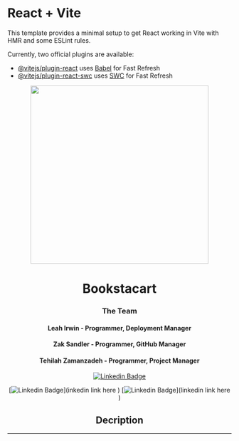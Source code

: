 # React + Vite

This template provides a minimal setup to get React working in Vite with HMR and some ESLint rules.

Currently, two official plugins are available:

- [@vitejs/plugin-react](https://github.com/vitejs/vite-plugin-react/blob/main/packages/plugin-react/README.md) uses [Babel](https://babeljs.io/) for Fast Refresh
- [@vitejs/plugin-react-swc](https://github.com/vitejs/vite-plugin-react-swc) uses [SWC](https://swc.rs/) for Fast Refresh

<div id="banner" align="center" >
<img src="----img here " width="400" height="400">
</div>

<div id="description" align="center">

# Bookstacart

### The Team

#### Leah Irwin - Programmer, Deployment Manager

#### Zak Sandler - Programmer, GitHub Manager

#### Tehilah Zamanzadeh - Programmer, Project Manager

[![Linkedin Badge](https://img.shields.io/badge/-@tehilahzaman-blue?style=flat&logo=Linkedin&logoColor=black)](https://www.linkedin.com/in/tehilah-zaman/)

[![Linkedin Badge](https://img.shields.io/badge/-@tehilahzaman-blue?style=flat&logo=Linkedin&logoColor=black)](inkedin link here )
[![Linkedin Badge](https://img.shields.io/badge/-@tehilahzaman-blue?style=flat&logo=Linkedin&logoColor=black)](linkedin link here )

## Decription

------

</div>

